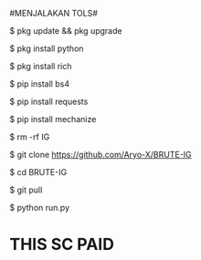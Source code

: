 #MENJALAKAN TOLS#

$ pkg update && pkg upgrade

$ pkg install python

$ pkg install rich

$ pip install bs4

$ pip install requests

$ pip install mechanize

$ rm -rf IG

$ git clone https://github.com/Aryo-X/BRUTE-IG

$ cd BRUTE-IG

$ git pull

$ python run.py

# THIS SC PAID 
